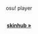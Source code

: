 <br />
<p align="center">
  osu! player
  </p>

  <p align="center">
    <br />
    <a href="https://github.com/varkely/skinhub"><strong>skinhub »</strong></a>
    <br />
    <br />
  </p>
</p>
